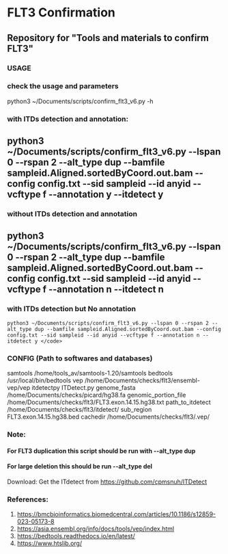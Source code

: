 # FLT3 Confirmation
## Repository for "Tools and materials to confirm FLT3"

### USAGE
### check the usage and parameters
python3 ~/Documents/scripts/confirm_flt3_v6.py -h

### with ITDs detection and annotation:
## python3 ~/Documents/scripts/confirm_flt3_v6.py --lspan 0 --rspan 2 --alt_type dup --bamfile sampleid.Aligned.sortedByCoord.out.bam --config config.txt --sid sampleid --id anyid --vcftype f --annotation y --itdetect y

### without ITDs detection and annotation
## python3 ~/Documents/scripts/confirm_flt3_v6.py --lspan 0 --rspan 2 --alt_type dup --bamfile sampleid.Aligned.sortedByCoord.out.bam --config config.txt --sid sampleid --id anyid --vcftype f --annotation n --itdetect n

### with ITDs detection but No annotation
```
python3 ~/Documents/scripts/confirm_flt3_v6.py --lspan 0 --rspan 2 --alt_type dup --bamfile sampleid.Aligned.sortedByCoord.out.bam --config config.txt --sid sampleid --id anyid --vcftype f --annotation n --itdetect y </code>
```

### CONFIG (Path to softwares and databases)
samtools	/home/tools_av/samtools-1.20/samtools
bedtools	/usr/local/bin/bedtools
vep	/home/Documents/checks/flt3/ensembl-vep/vep
itdetectpy	ITDetect.py
genome_fasta	/home/Documents/checks/picard/hg38.fa
genomic_portion_file	/home/Documents/checks/flt3/FLT3.exon.14.15.hg38.txt
path_to_itdetect	/home/Documents/checks/flt3/itdetect/
sub_region	FLT3.exon.14.15.hg38.bed
cachedir	/home/Documents/checks/flt3/.vep/

### Note:
#### For FLT3 duplication this script should be run with --alt_type dup
#### For large deletion this should be run --alt_type del
Download: Get the ITdetect from https://github.com/cpmsnuh/ITDetect

### References:
1. https://bmcbioinformatics.biomedcentral.com/articles/10.1186/s12859-023-05173-8
2. https://asia.ensembl.org/info/docs/tools/vep/index.html
3. https://bedtools.readthedocs.io/en/latest/
4. https://www.htslib.org/
